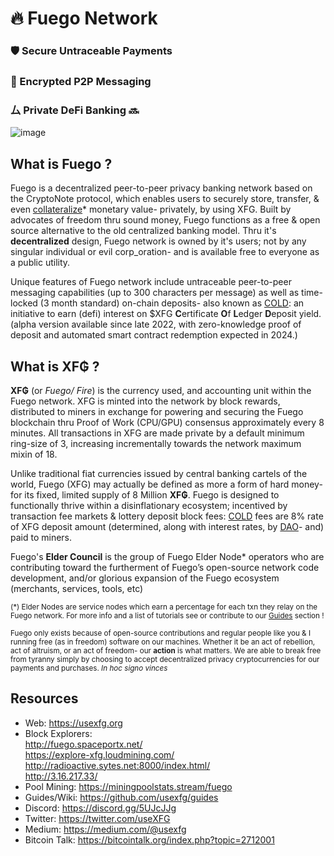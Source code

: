 #   🔥 Fuego Network

### 🛡 Secure Untraceable Payments 
### 🔏 Encrypted P2P Messaging 
### ⼛  Private DeFi Banking 🔜 

![image](https://raw.githubusercontent.com/usexfg/fuego-data/master/images/fuegoline.gif)

## What is Fuego ?

Fuego is a decentralized peer-to-peer privacy banking network based on the CryptoNote protocol, which enables users to securely store, transfer, & even [collateralize](https://github.com/usexfg/cold-dao)* monetary value- privately, by using XFG.
Built by advocates of freedom thru sound money, Fuego functions as a free & open source alternative to the old centralized banking model. Thru it's **decentralized** design, Fuego network is owned by it's users; not by any singular individual or evil corp_oration- and is available free to everyone as a public utility.

Unique features of Fuego network include untraceable peer-to-peer messaging capabilities (up to 300 characters per message) as well as time-locked (3 month standard) on-chain deposits- also known as  [COLD](https://github.com/usexfg/cold-dao): an initiative to earn (defi) interest on $XFG **C**ertificate **O**f **L**edger **D**eposit yield. (alpha version available since late 2022, with zero-knowledge proof of deposit and automated smart contract redemption expected in 2024.)

## What is XF₲ ?

**XF₲** (or *Fuego/ Fire*) is the currency used, and accounting unit within the Fuego network. XFG is minted into the network by block rewards, distributed to miners in exchange for powering and securing the Fuego blockchain thru Proof of Work (CPU/GPU) consensus approximately every 8 minutes. All transactions in XFG are made private by a default minimum ring-size of 3, increasing incrementally towards the network maximum mixin of 18.  

Unlike traditional fiat currencies issued by central banking cartels of the world, Fuego (XFG) may actually be defined as more a form of hard money- for its fixed, limited supply of 8 Million **XF₲**. Fuego is designed to functionally thrive within a disinflationary ecosystem; incentived by transaction fee markets & lottery deposit block fees: [COLD](https://github.com/usexfg/cold-dao) fees are 8% rate of XFG deposit amount (determined, along with interest rates, by [DAO](https://github.com/usexfg/cold-dao)- and) paid to miners. 

Fuego's **Elder Council** is the group of Fuego Elder Node* operators who are contributing toward the furtherment of Fuego’s open-source network code development, and/or glorious expansion of the Fuego ecosystem (merchants, services, tools, etc)

<sup>(*) Elder Nodes are service nodes which earn a percentage for each txn they relay on the Fuego network. For more info and a list of tutorials see or contribute to our [Guides](https://github.com/usexfg/Guides/wiki/) section !

<sup> Fuego only exists because of open-source contributions and regular people like you & I running free (as in freedom) software on our machines. Whether it be an act of rebellion, act of altruism, or an act of freedom- our **action** is what matters. We are able to break free from tyranny simply by choosing to accept decentralized privacy cryptocurrencies for our payments and purchases. *In hoc signo vinces*</sup></sup>

## Resources

-   Web: <https://usexfg.org>
-   Block Explorers:  
<http://fuego.spaceportx.net/>     
<https://explore-xfg.loudmining.com/>  
<http://radioactive.sytes.net:8000/index.html/>  
<http://3.16.217.33/>
-   Pool Mining: <https://miningpoolstats.stream/fuego>
-   Guides/Wiki:  <https://github.com/usexfg/guides>
-   Discord: <https://discord.gg/5UJcJJg>
-   Twitter: <https://twitter.com/useXFG>
-   Medium: <https://medium.com/@usexfg>
-   Bitcoin Talk: <https://bitcointalk.org/index.php?topic=2712001>
                                      
